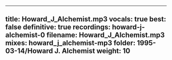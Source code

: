
---
title: Howard_J_Alchemist.mp3
vocals: true
best: false
definitive: true
recordings: howard-j-alchemist-0
filename: Howard_J_Alchemist.mp3
mixes: howard_j_alchemist-mp3
folder: 1995-03-14/Howard J. Alchemist
weight: 10
---
